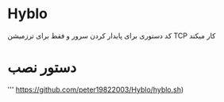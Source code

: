 # Hyblo

کد دستوری برای پایدار کردن سرور و فقط برای ترزمیشن TCP کار میکند

# دستور نصب
'''
https://github.com/peter19822003/Hyblo/hyblo.sh)
